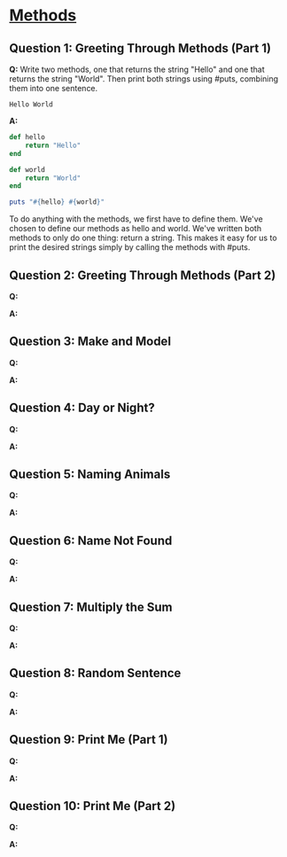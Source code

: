 # [Methods](https://launchschool.com/exercise_sets/aefc58b9)

## Question 1: Greeting Through Methods (Part 1)

**Q:** Write two methods, one that returns the string "Hello" and one that returns the string "World". Then print both strings using #puts, combining them into one sentence.

```
Hello World
```

**A:**

```ruby
def hello
	return "Hello"
end

def world
	return "World"
end

puts "#{hello} #{world}"
```

To do anything with the methods, we first have to define them. We've chosen to define our methods as hello and world. We've written both methods to only do one thing: return a string. This makes it easy for us to print the desired strings simply by calling the methods with #puts.

## Question 2: 	Greeting Through Methods (Part 2)

**Q:**

**A:**


## Question 3: Make and Model

**Q:**

**A:**


## Question 4: Day or Night?

**Q:**

**A:**


## Question 5: Naming Animals

**Q:**

**A:**


## Question 6: Name Not Found

**Q:**

**A:**

## Question 7: Multiply the Sum

**Q:**

**A:**


## Question 8: Random Sentence

**Q:**

**A:**

## Question 9: Print Me (Part 1)

**Q:**

**A:**


## Question 10: Print Me (Part 2)

**Q:**

**A:**
